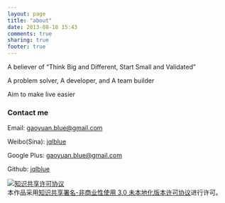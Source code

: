 ```yaml
---
layout: page
title: "about"
date: 2013-08-18 15:43
comments: true
sharing: true
footer: true
---
```


A believer of “Think Big and Different, Start Small and Validated”

A problem solver, A developer, and A team builder

Aim to make live easier


### Contact me ###
Email: gaoyuan.blue@gmail.com

Weibo(Sina): [jqlblue](http://weibo.com/jqlblue)

Google Plus: gaoyuan.blue@gmail.com

Github: [jqlblue](https://github.com/jqlblue)

<a rel="license" href="http://creativecommons.org/licenses/by-nc/3.0/deed.zh"><img alt="知识共享许可协议" style="border-width:0" src="http://i.creativecommons.org/l/by-nc/3.0/80x15.png" /></a><br />本作品采用<a rel="license" href="http://creativecommons.org/licenses/by-nc/3.0/deed.zh">知识共享署名-非商业性使用 3.0 未本地化版本许可协议</a>进行许可。
